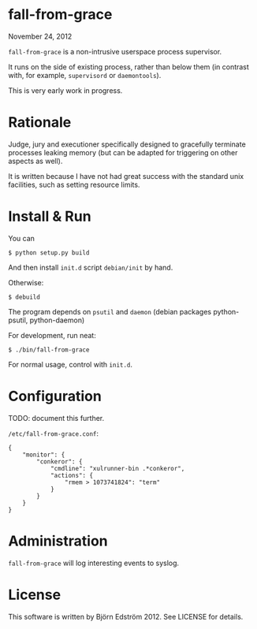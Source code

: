 # fall-from-grace
November 24, 2012

`fall-from-grace` is a non-intrusive userspace process supervisor.

It runs on the side of existing process, rather than below them (in contrast with, for example, `supervisord` or `daemontools`).

This is very early work in progress.

# Rationale

Judge, jury and executioner specifically designed to gracefully terminate processes leaking memory (but can be adapted for triggering on other aspects as well).

It is written because I have not had great success with the standard unix facilities, such as setting resource limits.

# Install & Run

You can

    $ python setup.py build

And then install `init.d` script `debian/init` by hand.

Otherwise:

    $ debuild

The program depends on `psutil` and `daemon` (debian packages python-psutil, python-daemon)

For development, run neat:

    $ ./bin/fall-from-grace

For normal usage, control with `init.d`.

# Configuration

TODO: document this further.

`/etc/fall-from-grace.conf`:

    {
        "monitor": {
            "conkeror": {
                "cmdline": "xulrunner-bin .*conkeror",
                "actions": {
                    "rmem > 1073741824": "term"
                }
            }
        }
    }

# Administration

`fall-from-grace` will log interesting events to syslog.

# License

This software is written by Björn Edström 2012. See LICENSE for details.
